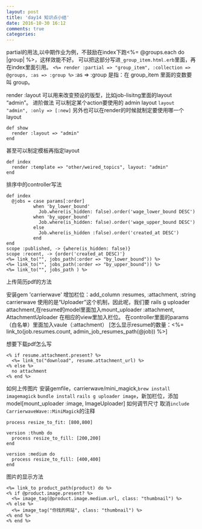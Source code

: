 ```yaml
---
layout: post
title: 'day14 知识点小结'
date: 2016-10-30 16:12
comments: true
categories: 
---
```

partial的用法,以中期作业为例，不鼓励在index下跑<%= @groups.each do |group| %>，这样效能不好。
可以把这部分写进`_group_item.html.erb`里面，再在index里面引用。
`<%= render :partial => "group_item", :collection => @groups, :as => :group %>`
:as => :group 是指：在 group_item 里面的变数要叫 group。

render :layout 
可以用来改变预设的版型，比如job-lisitng里面的layout “admin”。
进阶做法
可以制定某个action要使用的 admin layout `layout "admin", :only => [:new]`
另外也可以在render的时候就制定要使用哪一个layout
```
def show 
  render :layout => "admin"
end
```
甚至可以制定模板再指定layout
``` 
def index 
  render :template => "other/weired_topics", layout: "admin"
end
```

排序中的controller写法
```
def index 
  @jobs = case params[:order]
          when 'by_lower_bound'
            Job.where(is_hidden: false).order('wage_lower_bound DESC')
          when 'by_upper_bound'
            Job.where(is_hidden: false).order('wage_upper_bound DESC')
          else 
            Job.where(is_hidden :false).order('created_at DESC')
          end
end
scope :published, -> {where(is_hidden: false)}
scope :recent, -> {order('created_at DESC)'}
<%= link_to("", jobs_path(:order => "by_lower_bound")) %>
<%= link_to("", jobs_path(:order => "by_upper_bound")) %>
<%= link_to("", jobs_path ) %>
```

上传简历pdf的方法

安装gem 'carrierwave'
增加栏位：add_column :resumes, :attachment, :string 
carrierwave 使用的是“Uploader”这个机制，因此呢，我们要 rails g uploader attachment,在resume的model里面加入mount_uploader :attachment, AttachmentUploader 
在相应的view里加入栏位。
在controller里面的params（白名单）里面加入vaule（:attachment）
[怎么显示resume的数量：<%= link_to(job.resumes.count, admin_job_resumes_path(@job)) %>]

想要下载pdf怎么写

```
<% if resume.attachment.present? %>
  <%= link_to("download", resume.attachment_url) %>
<% else %>
  no attachment 
<% end %>
```
如何上传图片
安装gemfile，carrierwave/mini_magick,`brew install imagemagick` `bundle install` 
`rails g uploader image`，新加栏位，添加model[mount_uploader :image, ImageUploader]
如何调节尺寸
取消`include CarrierwaveWave::MiniMagick`的注释
```
process resize_to_fit: [800,800]

version :thumb do 
  process resize_to_fill: [200,200]
end

version :medium do 
  process resize_to_fill: [400,400]
end
```
图片的显示方法
```
<%= link_to product_path(product) do %>
<% if @product.image.present? %>
  <%= image_tag(@product.image.medium.url, class: "thumbnail") %>
<% else %>
  <%= image_tag("你找的网站", class: "thumbnail") %>
<% end %>
<% end %>
```

